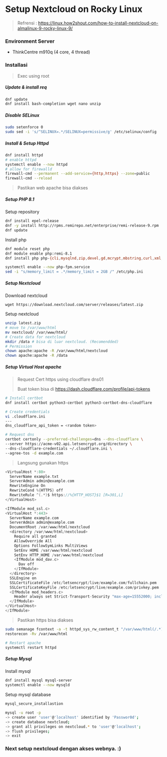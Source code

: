 # Setup Nextcloud on Rocky Linux

> Refrensi : <https://linux.how2shout.com/how-to-install-nextcloud-on-almalinux-9-rocky-linux-9/>

### Environment Server

- ThinkCentre m910q  (4 core, 4 thread)

### Installasi

> Exec using root

##### Update & install req

```sh
dnf update
dnf install bash-completion wget nano unzip
```

##### Disable SELinux

```sh
sudo setenforce 0
sudo sed -i 's/^SELINUX=.*/SELINUX=permissive/g' /etc/selinux/config
```

##### Install & Setup Httpd

```sh
dnf install httpd
# enable httpd
systemctl enable --now httpd
# allow for firewalld
firewall-cmd --permanent --add-service={http,https} --zone=public
firewall-cmd --reload
```

> Pastikan web apache bisa diakses

##### Setup PHP 8.1

Setup repository

```sh
dnf install epel-release
dnf -y install http://rpms.remirepo.net/enterprise/remi-release-9.rpm
dnf update
```

Install php

```sh
dnf module reset php
dnf module enable php:remi-8.1
dnf install php php-{cli,mysqlnd,zip,devel,gd,mcrypt,mbstring,curl,xml,pear,bcmath,json,pdo,pecl-apcu,pecl-apcu-devel,ldap}

systemctl enable --now php-fpm.service
sed -i "s/memory_limit = .*/memory_limit = 2GB /" /etc/php.ini
```

##### Setup Nextcloud

Download nextcloud

```
wget https://download.nextcloud.com/server/releases/latest.zip
```

Setup nextcloud

```sh
unzip latest.zip
# move to /var/www/html
mv nextcloud/ /var/www/html/
# Create data for nextcloud
mkdir /data # bisa di luar nextcloud. (Recomendded)
# Permission
chown apache:apache -R /var/www/html/nextcloud
chown apache:apache -R /data
```

##### Setup Virtual Host apache

> Request Cert https using cloudflare dns01
>
> Buat token bisa di <https://dash.cloudflare.com/profile/api-tokens>

```sh
# Install certbot
dnf install certbot python3-certbot python3-certbot-dns-cloudflare

# Create credentials
vi .cloudflare.ini
---
dns_cloudflare_api_token = <random token>

# Request dns
certbot certonly --preferred-challenges=dns --dns-cloudflare \
--server https://acme-v02.api.letsencrypt.org/directory \
--dns-cloudflare-credentials ~/.cloudflare.ini \
--agree-tos -d example.com
```

> Langsung gunakan https

```c
<VirtualHost *:80>
  ServerName example.txt
  ServerAdmin admin@example.com
  RewriteEngine On
  RewriteCond %{HTTPS} off
  RewriteRule ^(.*)$ https://%{HTTP_HOST}$1 [R=301,L]
</VirtualHost>

<IfModule mod_ssl.c>
<VirtualHost *:443>
  ServerName example.com
  ServerAdmin admin@example.com
  DocumentRoot /var/www/html/nextcloud
  <directory /var/www/html/nextcloud>
    Require all granted
    AllowOverride All
    Options FollowSymLinks MultiViews
    SetEnv HOME /var/www/html/nextcloud
    SetEnv HTTP_HOME /var/www/html/nextcloud
    <IfModule mod_dav.c>
      Dav off
    </IfModule>
  </directory>
  SSLEngine on
  SSLCertificateFile /etc/letsencrypt/live/example.com/fullchain.pem
  SSLCertificateKeyFile /etc/letsencrypt/live/example.com/privkey.pem
  <IfModule mod_headers.c>
    Header always set Strict-Transport-Security "max-age=15552000; includeSubDomains"
  </IfModule>
</VirtualHost>
</IfModule>
```

> Pastikan https bisa diakses

```sh
sudo semanage fcontext -a -t httpd_sys_rw_content_t "/var/www/html(/.*)?"
restorecon -Rv /var/www/html

# Restart apache
systemctl restart httpd
```

##### Setup Mysql

Install mysql

```sh
dnf install mysql mysql-server
systemctl enable --now mysqld
```

Setup mysql database

```sh
mysql_secure_installastion
```

```sh
mysql -u root -p
-> create user 'user'@'localhost' identified by 'Passwor0d';
-> create database nextcloud;
-> grant all privileges on nextcloud.* to 'user'@'localhost';
-> flush privileges;
-> exit
```

### Next setup nextcloud dengan akses webnya. :)
